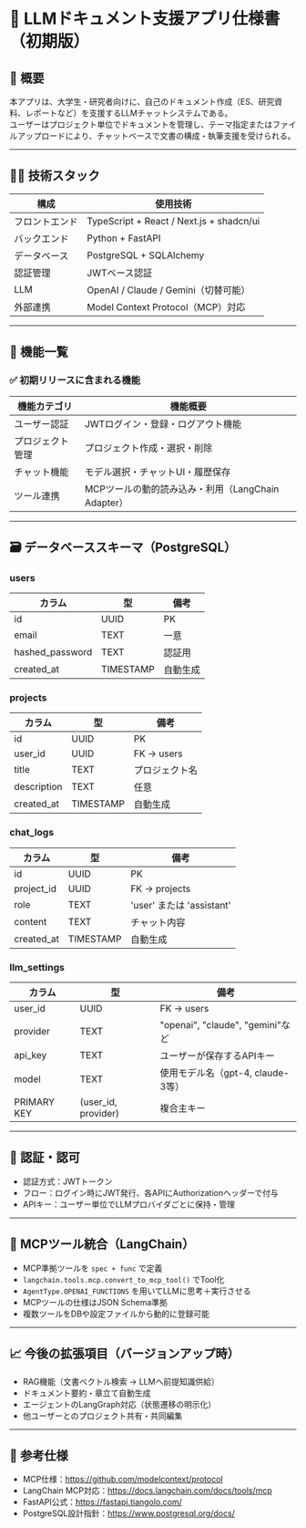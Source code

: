 # 📄 LLMドキュメント支援アプリ仕様書（初期版）

## 🧭 概要

本アプリは、大学生・研究者向けに、自己のドキュメント作成（ES、研究資料、レポートなど）を支援するLLMチャットシステムである。  
ユーザーはプロジェクト単位でドキュメントを管理し、テーマ指定またはファイルアップロードにより、チャットベースで文書の構成・執筆支援を受けられる。

---

## 🧑‍💻 技術スタック

| 構成        | 使用技術                              |
|-------------|---------------------------------------|
| フロントエンド | TypeScript + React / Next.js + shadcn/ui |
| バックエンド   | Python + FastAPI                     |
| データベース   | PostgreSQL + SQLAlchemy              |
| 認証管理     | JWTベース認証                        |
| LLM          | OpenAI / Claude / Gemini（切替可能）   |
| 外部連携     | Model Context Protocol（MCP）対応      |

---

## 🎯 機能一覧

### ✅ 初期リリースに含まれる機能

| 機能カテゴリ     | 機能概要 |
|------------------|----------|
| ユーザー認証     | JWTログイン・登録・ログアウト機能 |
| プロジェクト管理 | プロジェクト作成・選択・削除 |
| チャット機能     | モデル選択・チャットUI・履歴保存 |
| ツール連携       | MCPツールの動的読み込み・利用（LangChain Adapter） |

---

## 🗃️ データベーススキーマ（PostgreSQL）

### users

| カラム        | 型       | 備考              |
|---------------|----------|-------------------|
| id            | UUID     | PK                |
| email         | TEXT     | 一意              |
| hashed_password | TEXT   | 認証用            |
| created_at    | TIMESTAMP | 自動生成           |

### projects

| カラム     | 型    | 備考                       |
|------------|-------|----------------------------|
| id         | UUID  | PK                         |
| user_id    | UUID  | FK → users                 |
| title      | TEXT  | プロジェクト名              |
| description| TEXT  | 任意                       |
| created_at | TIMESTAMP | 自動生成               |

### chat_logs

| カラム     | 型     | 備考                                 |
|------------|--------|--------------------------------------|
| id         | UUID   | PK                                   |
| project_id | UUID   | FK → projects                        |
| role       | TEXT   | 'user' または 'assistant'            |
| content    | TEXT   | チャット内容                         |
| created_at | TIMESTAMP | 自動生成                         |

### llm_settings

| カラム      | 型    | 備考                            |
|-------------|-------|---------------------------------|
| user_id     | UUID  | FK → users                     |
| provider    | TEXT  | "openai", "claude", "gemini"など |
| api_key     | TEXT  | ユーザーが保存するAPIキー        |
| model       | TEXT  | 使用モデル名（gpt-4, claude-3等） |
| PRIMARY KEY | (user_id, provider) | 複合主キー |

---

## 🔐 認証・認可

- 認証方式：JWTトークン
- フロー：ログイン時にJWT発行、各APIにAuthorizationヘッダーで付与
- APIキー：ユーザー単位でLLMプロバイダごとに保持・管理

---

## 🔌 MCPツール統合（LangChain）

- MCP準拠ツールを `spec + func` で定義
- `langchain.tools.mcp.convert_to_mcp_tool()` でTool化
- `AgentType.OPENAI_FUNCTIONS` を用いてLLMに思考＋実行させる
- MCPツールの仕様はJSON Schema準拠
- 複数ツールをDBや設定ファイルから動的に登録可能

---

## 📈 今後の拡張項目（バージョンアップ時）

- RAG機能（文書ベクトル検索 → LLMへ前提知識供給）
- ドキュメント要約・章立て自動生成
- エージェントのLangGraph対応（状態遷移の明示化）
- 他ユーザーとのプロジェクト共有・共同編集

---

## 📎 参考仕様

- MCP仕様：https://github.com/modelcontext/protocol
- LangChain MCP対応：https://docs.langchain.com/docs/tools/mcp
- FastAPI公式：https://fastapi.tiangolo.com/
- PostgreSQL設計指針：https://www.postgresql.org/docs/

